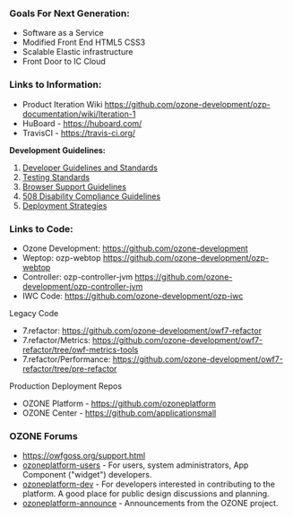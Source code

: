 ### Goals For Next Generation:
* Software as a Service
* Modified Front End HTML5 CSS3
* Scalable Elastic infrastructure
* Front Door to IC Cloud


### Links to Information:

* Product Iteration Wiki https://github.com/ozone-development/ozp-documentation/wiki/Iteration-1
* HuBoard - https://huboard.com/
* TravisCI - https://travis-ci.org/

**Development Guidelines:**

1. [Developer Guidelines and Standards](https://github.com/ozone-development/ozp-documentation/blob/master/developer-guidance.md)
2. [Testing Standards](https://github.com/ozone-development/ozp-documentation/blob/master/testing-standards.md)
3. [Browser Support Guidelines](https://github.com/ozone-development/ozp-documentation/blob/master/browser-support.md)
4. [508 Disability Compliance Guidelines](https://github.com/ozone-development/ozp-documentation/blob/master/508-compliance.md)
5. [Deployment Strategies](https://github.com/ozone-development/ozp-documentation/blob/master/deployment-strategies.md)



### Links to Code:
* Ozone Development: https://github.com/ozone-development
* Weptop: ozp-webtop https://github.com/ozone-development/ozp-webtop
* Controller: ozp-controller-jvm https://github.com/ozone-development/ozp-controller-jvm
* IWC Code:  https://github.com/ozone-development/ozp-iwc

Legacy Code
* 7.refactor: https://github.com/ozone-development/owf7-refactor
* 7.refactor/Metrics: https://github.com/ozone-development/owf7-refactor/tree/owf-metrics-tools
* 7.refactor/Performance: https://github.com/ozone-development/owf7-refactor/tree/pre-refactor

Production Deployment Repos
* OZONE Platform - https://github.com/ozoneplatform
* OZONE Center - https://github.com/applicationsmall

### OZONE Forums ###
* https://owfgoss.org/support.html
* [ozoneplatform-users](https://groups.google.com/forum/#!forum/ozoneplatform-users) - For users, system administrators, App Component ("widget") developers.
* [ozoneplatform-dev](https://groups.google.com/forum/#!forum/ozoneplatform-dev) - For developers interested in contributing to the platform. A good place for public design discussions and planning.
* [ozoneplatform-announce](https://groups.google.com/forum/#!forum/ozoneplatform-announce) - Announcements from the OZONE project.


